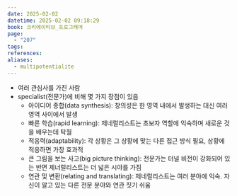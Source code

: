```yaml
---
date: 2025-02-02
datetime: 2025-02-02 09:18:29
book: 크리에이티브_프로그래머
page:
  - "207"
tags: 
references: 
aliases:
  - multipotentialite
---
```

- 여러 관심사를 가진 사람
- specialist(전문가)에 비해 몇 가지 장점이 있음
	- 아이디어 종합(data synthesis): 창의성은 한 영역 내에서 발생하는 대신 여러 영역 사이에서 발생
	- 빠른 학습(rapid learning): 제네럴리스트는 초보자 역할에 익숙하며 새로운 것을 배우는데 탁월
	- 적응력(adaptability): 각 상황은 그 상황에 맞는 다른 접근 방식 필요, 상황에 적응하면 가장 효과적
	- 큰 그림을 보는 사고(big picture thinking): 전문가는 터널 비전이 강화되어 있는 반면 제너럴리스트는 더 넓은 시야를 가짐
	- 연관 및 변환(relating and translating): 제네럴리스트는 여러 분야에 익숙. 자신이 알고 있는 다른 전문 분야와 연관 짓기 쉬움